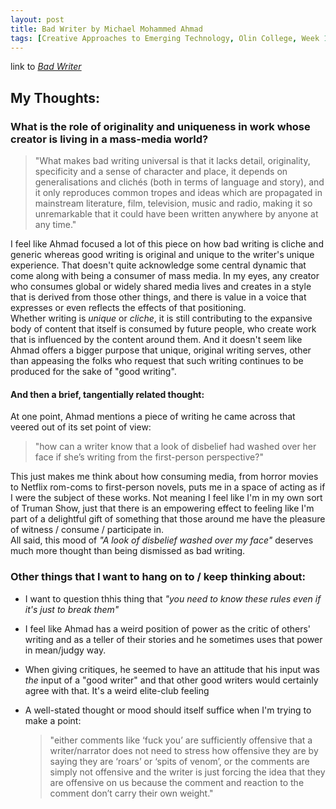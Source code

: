 ```yaml
---
layout: post
title: Bad Writer by Michael Mohammed Ahmad
tags: [Creative Approaches to Emerging Technology, Olin College, Week 1]
---
```

link to [*Bad Writer*](https://sydneyreviewofbooks.com/bad-writer/)

## My Thoughts:  

### What is the role of originality and uniqueness in work whose creator is living in a mass-media world?  
> "What makes bad writing universal is that it lacks detail, originality, specificity and a sense of character and place, it depends on generalisations and clichés (both in terms of language and story), and it only reproduces common tropes and ideas which are propagated in mainstream literature, film, television, music and radio, making it so unremarkable that it could have been written anywhere by anyone at any time."

I feel like Ahmad focused a lot of this piece on how bad writing is cliche and generic whereas good writing is original
and unique to the writer's unique experience. That doesn't quite acknowledge some central dynamic that come
along with being a consumer of mass media. In my eyes, any creator who consumes global or widely shared media lives and
creates in a style that is derived from those other things, and there is value in a voice that expresses or even reflects
the effects of that positioning.  
Whether writing is *unique* or *cliche*, it is still contributing to the expansive body of content that itself is consumed
by future people, who create work that is influenced by the content around them. And it doesn't seem like Ahmad offers a 
bigger purpose that unique, original writing serves, other than appeasing the folks who request that such writing continues 
to be produced for the sake of "good writing".

#### And then a brief, tangentially related thought:
At one point, Ahmad mentions a piece of writing he came across that veered out of its set point of view:
> "how can a writer know that a look of disbelief had washed over her face if she’s writing from the first-person 
perspective?"

This just makes me think about how consuming media, from horror movies to Netflix rom-coms to first-person novels, puts me
in a space of acting as if I were the subject of these works. Not meaning I feel like I'm in my own sort of Truman Show, 
just that there is an empowering effect to feeling like I'm part of a delightful gift of something that those around me have
the pleasure of witness / consume / participate in.  
All said, this mood of *"A look of disbelief washed over my face"* deserves much more thought than being dismissed as bad 
writing.

### Other things that I want to hang on to / keep thinking about:
* I want to question thhis thing that *"you need to know these rules even if it's just to break them"*
 
* I feel like Ahmad has a weird position of power as the critic of others' writing and as a teller of their stories and he sometimes uses that power in mean/judgy way.

* When giving critiques, he seemed to have an attitude that his input was *the* input of a "good writer" and that other good
writers would certainly agree with that. It's a weird elite-club feeling

* A well-stated thought or mood should itself suffice when I'm trying to make a point:
  > "either comments like ‘fuck you’ are sufficiently offensive that a writer/narrator does not need to stress how offensive they are by saying they are ‘roars’ or ‘spits of venom’, or the comments are simply not offensive and the writer is just forcing the idea that they are offensive on us because the comment and reaction to the comment don’t carry their own weight."

